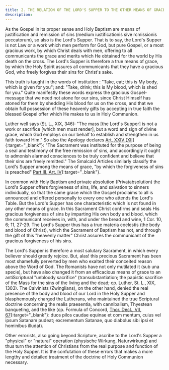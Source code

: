 ```yaml
---
title: 2. THE RELATION OF THE LORD'S SUPPER TO THE OTHER MEANS OF GRACE.
description: 
---
```


As the Gospel in its proper sense and Holy Baptism are means of justification and remission of sins (medium iustificationis sive rcmissionis peccatorum), so also is the Lord's Supper. That is to say, the Lord's Supper is not Law or a work which men perform for God, but pure Gospel, or a most gracious work, by which Christ deals with men, offering to all communicants the grace and merits which He obtained for the world by His death on the cross. The Lord's Supper is therefore a true means of grace, by which the Holy Spirit assures all communicants that they have a gracious God, who freely forgives their sins for Christ's sake.

This truth is taught in the words of institution : "Take, eat; this is My body, which is given for you"; and: "Take, drink; this is My blood, which is shed for you." Quite manifestly these words express the gracious Gospel-message that we need not atone for our sins, since Christ Himself has atoned for them by shedding His blood for us on the cross, and that we obtain full possession of these heavenly gifts by accepting in true faith the blessed Gospel offer which He makes to us in Holy Communion.

Luther well says (St. L., XIX, 346): "The mass [the Lord's Supper] is not a work or sacrifice [which men must render], but a word and sign of divine grace, which God employs on our behalf to establish and strengthen in us faith toward Him." So also the Apology declares [Art. XXIV [XII]](https://boc.confident.faith/ap-xxiv-0049){:target="_blank"}: "The Sacrament was instituted for the purpose of being a seal and testimony of the free remission of sins, and accordingly it ought to admonish alarmed consciences to be truly confident and believe that their sins are freely remitted." The Smalcald Articles similarly classify the Lord's Supper among the means of grace, "by which the forgiveness of sins is preached" [Part III, Art. IV](https://thebookofconcord.org/smalcald-articles/part-iii/article-iv/){:target="_blank"}.

In common with Holy Baptism and private absolution (Privatabsolution) the Lord's Supper offers forgiveness of sins, life, and salvation to sinners individually, so that the same grace which the Gospel proclaims to all is announced and offered personally to every one who attends the Lord's Table. But the Lord's Supper has one characteristic which is not found in any other means of grace. In this Sacrament Christ confirms and seals His gracious forgiveness of sins by imparting His own body and blood, which the communicant receives in, with, and under the bread and wine, 1 Cor. 10, 6; 11, 27-29. The Lord's Supper thus has a true materia coelestis (the body and blood of Christ), which the Sacrament of Baptism has not, and through the gift of this "heavenly matter" Christ assures the communicant of the gracious forgiveness of his sins.

The Lord's Supper is therefore a most salutary Sacrament, in which every believer should greatly rejoice. But, alas! this precious Sacrament has been most shamefully perverted by men who exalted their conceited reason above the Word of God. The Romanists have not only mutilated it (sub una specie), but have also changed it from an efficacious means of grace to an antiScriptural "unbloody sacrifice" (transubstantiation; the papistic sacrifice of the Mass for the sins of the living and the dead; cp. Luther, St. L., XIX, 1303). The Calvinists (Zwinglians), on the other hand, denied the real presence of the body and blood of our Lord in the Holy Supper and blasphemously charged the Lutherans, who maintained the true Scriptural doctrine concerning the realis praesentia, with cannibalism, Thyestean banqueting, and the like (cp. Formula of Concord, [Thor. Decl., VII, 67](https://boc.confident.faith/sd-vii-0067){:target="_blank"}: duos pilos caudae equinae et com mentum, cuius vel ipsum Satanam pudeat; excrementum Satanae, quo diabolus sibi ipsi et hominibus illudat).

Other errorists, also going beyond Scripture, ascribe to the Lord's Supper a "physical" or "natural" operation (physische Wirkung, Naturwirkung) and thus turn the attention of Christians from the real purpose and function of the Holy Supper. It is the confutation of these errors that makes a more lengthy and detailed treatment of the doctrine of Holy Communion necessary.